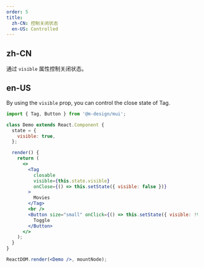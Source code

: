 ```yaml
---
order: 5
title:
  zh-CN: 控制关闭状态
  en-US: Controlled
---
```


## zh-CN

通过 `visible` 属性控制关闭状态。

## en-US

By using the `visible` prop, you can control the close state of Tag.

```jsx
import { Tag, Button } from '@m-design/mui';

class Demo extends React.Component {
  state = {
    visible: true,
  };

  render() {
    return (
      <>
        <Tag
          closable
          visible={this.state.visible}
          onClose={() => this.setState({ visible: false })}
        >
          Movies
        </Tag>
        <br />
        <Button size="small" onClick={() => this.setState({ visible: !this.state.visible })}>
          Toggle
        </Button>
      </>
    );
  }
}

ReactDOM.render(<Demo />, mountNode);
```
